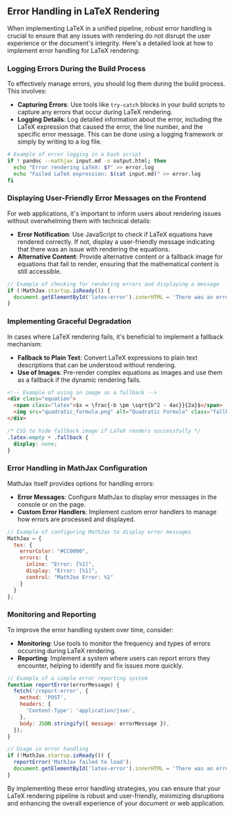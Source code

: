 ## Error Handling in LaTeX Rendering

When implementing LaTeX in a unified pipeline, robust error handling is crucial to ensure that any issues with rendering do not disrupt the user experience or the document's integrity. Here's a detailed look at how to implement error handling for LaTeX rendering:

### Logging Errors During the Build Process

To effectively manage errors, you should log them during the build process. This involves:

- **Capturing Errors**: Use tools like `try-catch` blocks in your build scripts to capture any errors that occur during LaTeX rendering.
- **Logging Details**: Log detailed information about the error, including the LaTeX expression that caused the error, the line number, and the specific error message. This can be done using a logging framework or simply by writing to a log file.

```bash
# Example of error logging in a bash script
if ! pandoc --mathjax input.md -o output.html; then
  echo "Error rendering LaTeX: $?" >> error.log
  echo "Failed LaTeX expression: $(cat input.md)" >> error.log
fi
```

### Displaying User-Friendly Error Messages on the Frontend

For web applications, it's important to inform users about rendering issues without overwhelming them with technical details:

- **Error Notification**: Use JavaScript to check if LaTeX equations have rendered correctly. If not, display a user-friendly message indicating that there was an issue with rendering the equations.
- **Alternative Content**: Provide alternative content or a fallback image for equations that fail to render, ensuring that the mathematical content is still accessible.

```javascript
// Example of checking for rendering errors and displaying a message
if (!MathJax.startup.isReady()) {
  document.getElementById('latex-error').innerHTML = 'There was an error rendering the equations. Please try refreshing the page.';
}
```

### Implementing Graceful Degradation

In cases where LaTeX rendering fails, it's beneficial to implement a fallback mechanism:

- **Fallback to Plain Text**: Convert LaTeX expressions to plain text descriptions that can be understood without rendering.
- **Use of Images**: Pre-render complex equations as images and use them as a fallback if the dynamic rendering fails.

```html
<!-- Example of using an image as a fallback -->
<div class="equation">
  <span class="latex">$x = \frac{-b \pm \sqrt{b^2 - 4ac}}{2a}$</span>
  <img src="quadratic_formula.png" alt="Quadratic Formula" class="fallback">
</div>
```

```css
/* CSS to hide fallback image if LaTeX renders successfully */
.latex:empty + .fallback {
  display: none;
}
```

### Error Handling in MathJax Configuration

MathJax itself provides options for handling errors:

- **Error Messages**: Configure MathJax to display error messages in the console or on the page.
- **Custom Error Handlers**: Implement custom error handlers to manage how errors are processed and displayed.

```javascript
// Example of configuring MathJax to display error messages
MathJax = {
  tex: {
    errorColor: "#CC0000",
    errors: {
      inline: "Error: [%1]",
      display: "Error: [%1]",
      control: "MathJax Error: %1"
    }
  }
};
```

### Monitoring and Reporting

To improve the error handling system over time, consider:

- **Monitoring**: Use tools to monitor the frequency and types of errors occurring during LaTeX rendering.
- **Reporting**: Implement a system where users can report errors they encounter, helping to identify and fix issues more quickly.

```javascript
// Example of a simple error reporting system
function reportError(errorMessage) {
  fetch('/report-error', {
    method: 'POST',
    headers: {
      'Content-Type': 'application/json',
    },
    body: JSON.stringify({ message: errorMessage }),
  });
}

// Usage in error handling
if (!MathJax.startup.isReady()) {
  reportError('MathJax failed to load');
  document.getElementById('latex-error').innerHTML = 'There was an error rendering the equations. Please try refreshing the page.';
}
```

By implementing these error handling strategies, you can ensure that your LaTeX rendering pipeline is robust and user-friendly, minimizing disruptions and enhancing the overall experience of your document or web application.